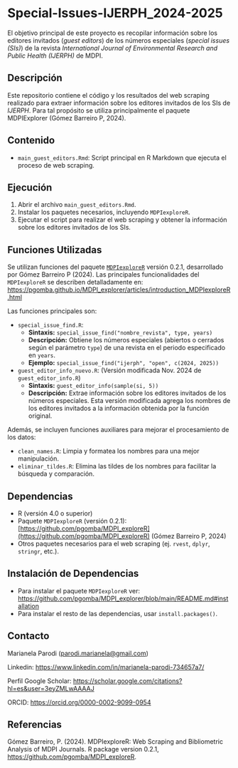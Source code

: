 # Special-Issues-IJERPH_2024-2025

El objetivo principal de este proyecto es recopilar información sobre los editores invitados (*guest editors*) de los números especiales (*special issues (SIs)*) de la revista *International Journal of Environmental Research and Public Health (IJERPH)* de MDPI. 

## Descripción

Este repositorio contiene el código y los resultados del web scraping realizado para extraer información sobre los editores invitados de los SIs de *IJERPH*. Para tal propósito se utiliza principalmente el paquete MDPIExplorer (Gómez Barreiro P, 2024). 

## Contenido

*   `main_guest_editors.Rmd`: Script principal en R Markdown que ejecuta el proceso de web scraping.

## Ejecución

1.  Abrir el archivo `main_guest_editors.Rmd`.
2.  Instalar los paquetes necesarios, incluyendo `MDPIexploreR`.
3.  Ejecutar el script para realizar el web scraping y obtener la información sobre los editores invitados de los SIs.

## Funciones Utilizadas

Se utilizan funciones del paquete [`MDPIexploreR`](https://github.com/pgomba/MDPI_exploreR) versión 0.2.1, desarrollado por Gómez Barreiro P (2024). Las principales funcionalidades del `MDPIexploreR` se describen detalladamente en: https://pgomba.github.io/MDPI_explorer/articles/introduction_MDPIexploreR.html

Las funciones principales son:

*   `special_issue_find.R`:
    *   **Sintaxis:** `special_issue_find("nombre_revista", type, years)`
    *   **Descripción:** Obtiene los números especiales (abiertos o cerrados según el parámetro `type`) de una revista en el periodo especificado en `years`.
    *   **Ejemplo:** `special_issue_find("ijerph", "open", c(2024, 2025))`
*   `guest_editor_info_nuevo.R`: (Versión modificada Nov. 2024 de `guest_editor_info.R`)
    *   **Sintaxis:** `guest_editor_info(sample(si, 5))`
    *   **Descripción:** Extrae información sobre los editores invitados de los números especiales. Esta versión modificada agrega los nombres de los editores invitados a la información obtenida por la función original.

Además, se incluyen funciones auxiliares para mejorar el procesamiento de los datos:

*   `clean_names.R`: Limpia y formatea los nombres para una mejor manipulación.
*   `eliminar_tildes.R`: Elimina las tildes de los nombres para facilitar la búsqueda y comparación.


## Dependencias

*   R (versión 4.0 o superior)
*   Paquete `MDPIexploreR` (versión 0.2.1): [https://github.com/pgomba/MDPI_exploreR](https://github.com/pgomba/MDPI_exploreR) (Gómez Barreiro P, 2024)
*   Otros paquetes necesarios para el web scraping (ej. `rvest`, `dplyr`, `stringr`, etc.).

## Instalación de Dependencias

*   Para instalar el paquete `MDPIexploreR` ver: https://github.com/pgomba/MDPI_explorer/blob/main/README.md#installation
*   Para instalar el resto de las dependencias, usar `install.packages()`. 

## Contacto

Marianela Parodi (parodi.marianela@gmail.com)

Linkedin: https://www.linkedin.com/in/marianela-parodi-734657a7/

Perfil Google Scholar: https://scholar.google.com/citations?hl=es&user=3eyZMLwAAAAJ

ORCID: https://orcid.org/0000-0002-9099-0954

## Referencias

Gómez Barreiro, P. (2024). MDPIexploreR: Web Scraping and Bibliometric Analysis of MDPI Journals. R package version 0.2.1, https://github.com/pgomba/MDPI_exploreR.


